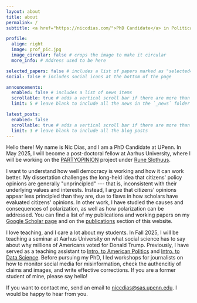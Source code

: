 ```yaml
---
layout: about
title: about
permalink: /
subtitle: <a href="https://niccdias.com/">PhD Candidate</a> in Political Science and Communication at the University of Pennsylvania<br><br>

profile:
  align: right
  image: prof_pic.jpg
  image_circular: false # crops the image to make it circular
  more_info: # Address used to be here

selected_papers: false # includes a list of papers marked as "selected={true}"
social: false # includes social icons at the bottom of the page

announcements:
  enabled: false # includes a list of news items
  scrollable: true # adds a vertical scroll bar if there are more than 3 news items
  limit: 5 # leave blank to include all the news in the `_news` folder

latest_posts:
  enabled: false
  scrollable: true # adds a vertical scroll bar if there are more than 3 new posts items
  limit: 3 # leave blank to include all the blog posts
---
```


Hello there! My name is Nic Dias, and I am a PhD Candidate at UPenn. In May 2025, I will become a post-doctoral fellow at Aarhus University, where I will be working on the [PARTYOPINION](https://ps.au.dk/en/research/researcher-websites/rune-slothuus/current-research/) project under [Rune Slothuus](https://ps.au.dk/en/research/researcher-websites/rune-slothuus/).

I want to understand how well democracy is working and how it can work better. My dissertation challenges the long-held idea that citizens' policy opinions are generally "unprincipled" --- that is, inconsistent with their underlying values and interests. Instead, I argue that citizens' opinions appear less principled than they are, due to flaws in how scholars have evaluated citizens' opinions. In other work, I have studied the causes and consequences of polarization, as well as how polarization can be addressed. You can find a list of my publications and working papers on my [Google Scholar page](https://scholar.google.com/citations?user=XudGcdkAAAAJ) and on the [publications](https://niccdias.github.io/publications/) section of this website.

I love teaching, and I care a lot about my students. In Fall 2025, I will be teaching a seminar at Aarhus University on what social science has to say about why millions of Americans voted for Donald Trump. Previously, I have served as a teaching assistant to [Intro. to American Politics](https://live-sas-www-polisci.pantheon.sas.upenn.edu/node/8993) and [Intro. to Data Science](https://live-sas-www-polisci.pantheon.sas.upenn.edu/node/9007). Before pursuing my PhD, I led workshops for journalists on how to monitor social media for misinformation, check the authencitiy of claims and images, and write effective corrections. If you are a former student of mine, please say hello!

If you want to contact me, send an email to [niccdias@sas.upenn.edu](mailto:niccdias@sas.upenn.edu). I would be happy to hear from you.
